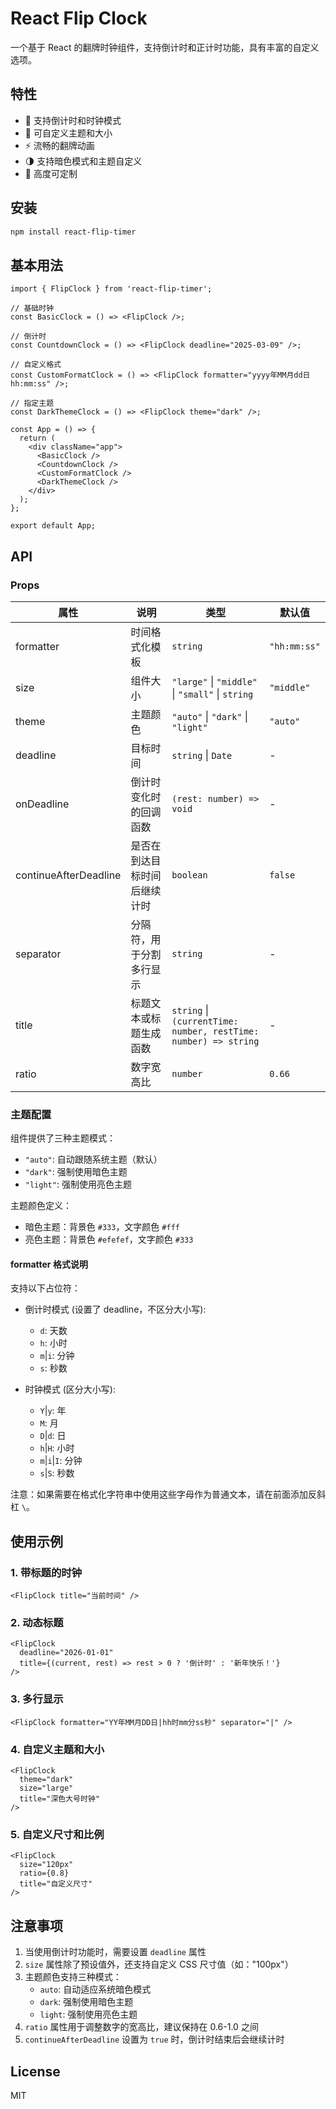 # React Flip Clock

一个基于 React 的翻牌时钟组件，支持倒计时和正计时功能，具有丰富的自定义选项。

## 特性

- 🎯 支持倒计时和时钟模式
- 🎨 可自定义主题和大小
- ⚡️ 流畅的翻牌动画
- 🌗 支持暗色模式和主题自定义
- 🔧 高度可定制

## 安装
```bash
npm install react-flip-timer
```

## 基本用法

```tsx
import { FlipClock } from 'react-flip-timer';

// 基础时钟
const BasicClock = () => <FlipClock />;

// 倒计时
const CountdownClock = () => <FlipClock deadline="2025-03-09" />;

// 自定义格式
const CustomFormatClock = () => <FlipClock formatter="yyyy年MM月dd日 hh:mm:ss" />;

// 指定主题
const DarkThemeClock = () => <FlipClock theme="dark" />;

const App = () => {
  return (
    <div className="app">
      <BasicClock />
      <CountdownClock />
      <CustomFormatClock />
      <DarkThemeClock />
    </div>
  );
};

export default App;
```

## API

### Props

| 属性 | 说明 | 类型 | 默认值 |
| --- | --- | --- | --- |
| formatter | 时间格式化模板 | `string` | `"hh:mm:ss"` |
| size | 组件大小 | `"large"` \| `"middle"` \| `"small"` \| `string` | `"middle"` |
| theme | 主题颜色 | `"auto"` \| `"dark"` \| `"light"` | `"auto"` |
| deadline | 目标时间 | `string` \| `Date` | - |
| onDeadline | 倒计时变化时的回调函数 | `(rest: number) => void` | - |
| continueAfterDeadline | 是否在到达目标时间后继续计时 | `boolean` | `false` |
| separator | 分隔符，用于分割多行显示 | `string` | - |
| title | 标题文本或标题生成函数 | `string` \| `(currentTime: number, restTime: number) => string` | - |
| ratio | 数字宽高比 | `number` | `0.66` |

### 主题配置

组件提供了三种主题模式：

- `"auto"`: 自动跟随系统主题（默认）
- `"dark"`: 强制使用暗色主题
- `"light"`: 强制使用亮色主题

主题颜色定义：
- 暗色主题：背景色 `#333`，文字颜色 `#fff`
- 亮色主题：背景色 `#efefef`，文字颜色 `#333`

#### formatter 格式说明

支持以下占位符：

- 倒计时模式 (设置了 deadline，不区分大小写):
  - `d`: 天数
  - `h`: 小时
  - `m`|`i`: 分钟
  - `s`: 秒数

- 时钟模式 (区分大小写):
  - `Y`|`y`: 年
  - `M`: 月
  - `D`|`d`: 日
  - `h`|`H`: 小时
  - `m`|`i`|`I`: 分钟
  - `s`|`S`: 秒数

注意：如果需要在格式化字符串中使用这些字母作为普通文本，请在前面添加反斜杠 `\`。

## 使用示例

### 1. 带标题的时钟

```tsx
<FlipClock title="当前时间" />
```

### 2. 动态标题

```tsx
<FlipClock 
  deadline="2026-01-01" 
  title={(current, rest) => rest > 0 ? '倒计时' : '新年快乐！'} 
/>
```

### 3. 多行显示

```tsx
<FlipClock formatter="YY年MM月DD日|hh时mm分ss秒" separator="|" />
```

### 4. 自定义主题和大小

```tsx
<FlipClock 
  theme="dark"
  size="large"
  title="深色大号时钟"
/>
```

### 5. 自定义尺寸和比例

```tsx
<FlipClock 
  size="120px"
  ratio={0.8}
  title="自定义尺寸"
/>
```

## 注意事项

1. 当使用倒计时功能时，需要设置 `deadline` 属性
2. `size` 属性除了预设值外，还支持自定义 CSS 尺寸值（如："100px"）
3. 主题颜色支持三种模式：
   - `auto`: 自动适应系统暗色模式
   - `dark`: 强制使用暗色主题
   - `light`: 强制使用亮色主题
4. `ratio` 属性用于调整数字的宽高比，建议保持在 0.6-1.0 之间
5. `continueAfterDeadline` 设置为 `true` 时，倒计时结束后会继续计时

## License

MIT
